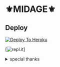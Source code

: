 # ⚜️MIDAGE⚜️

## Deploy

[![Deploy To Heroku](https://www.herokucdn.com/deploy/button.svg)](https://heroku.com/deploy?template=https://github.com/bot-support/MIDAGE)

[![repl.it](https://https://repl.it/button.svg)]


<img src=""/>

<details>

<summary> special thanks </summary>

<b>[OXILIC](https://t.me/Itz_oxiOp)</b>

<b>[AMAN](https://t.me/AmanPandeyDeveloperIN)</b>

<b>[BLAZE](https://t.me/blaze_opoo)</b>

<h1>#TEAMPATRICIA</h1>

</details>

